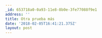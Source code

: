 ```yaml
---
_id: 653718a0-0a93-11e8-8b0e-3fe77088f9e1
address: ''
title: Otra prueba más
date: '2018-02-05T16:41:21.375Z'
layout: post
---
```

 
